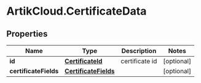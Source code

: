 # ArtikCloud.CertificateData

## Properties
Name | Type | Description | Notes
------------ | ------------- | ------------- | -------------
**id** | [**CertificateId**](CertificateId.md) | certificate id | [optional] 
**certificateFields** | [**CertificateFields**](CertificateFields.md) |  | [optional] 


